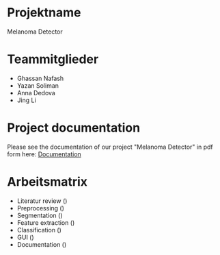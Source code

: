 # Projektname
Melanoma Detector

# Teammitglieder
- Ghassan Nafash
- Yazan Soliman
- Anna Dedova
- Jing Li

# Project documentation
Please see the documentation of our project "Melanoma Detector" in pdf form here: 
[Documentation](/Melanoma_Detector_Documentation.pdf)

# Arbeitsmatrix

- Literatur review ()
- Preprocessing ()
- Segmentation ()
- Feature extraction ()
- Classification ()
- GUI ()
- Documentation ()
